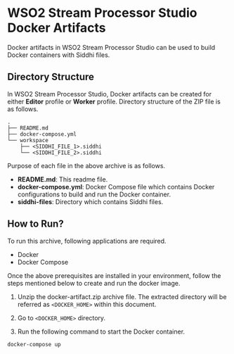 # WSO2 Stream Processor Studio Docker Artifacts

Docker artifacts in WSO2 Stream Processor Studio can be used to build Docker containers with Siddhi files.

## Directory Structure

In WSO2 Stream Processor Studio, Docker artifacts can be created for either **Editor** profile or **Worker** profile. Directory structure of the ZIP file is as follows.

```
.
├── README.md
├── docker-compose.yml
└── workspace
    ├── <SIDDHI_FILE_1>.siddhi
    └── <SIDDHI_FILE_2>.siddhi
```


Purpose of each file in the above archive is as follows.

- **README.md**: This readme file.
- **docker-compose.yml**: Docker Compose file which contains Docker configurations to build and run the Docker container.
- **siddhi-files**: Directory which contains Siddhi files.

## How to Run?

To run this archive, following applications are required.

- Docker
- Docker Compose

Once the above prerequisites are installed in your environment, follow the steps mentioned below to create and run the docker image.

1. Unzip the docker-artifact.zip archive file. The extracted directory will be referred as `<DOCKER_HOME>` within this document.

2. Go to `<DOCKER_HOME>` directory.

3. Run the following command to start the Docker container.

```
docker-compose up
```


